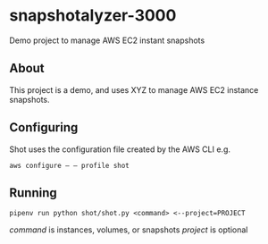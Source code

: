 # snapshotalyzer-3000

Demo project to manage AWS EC2 instant snapshots

## About

This project is a demo, and uses XYZ to manage AWS EC2 instance snapshots.

## Configuring

Shot uses the configuration file created by the AWS CLI e.g.

`aws configure – – profile shot`

## Running

`pipenv run python shot/shot.py <command> <--project=PROJECT`

*command* is instances, volumes, or snapshots
*project* is optional
